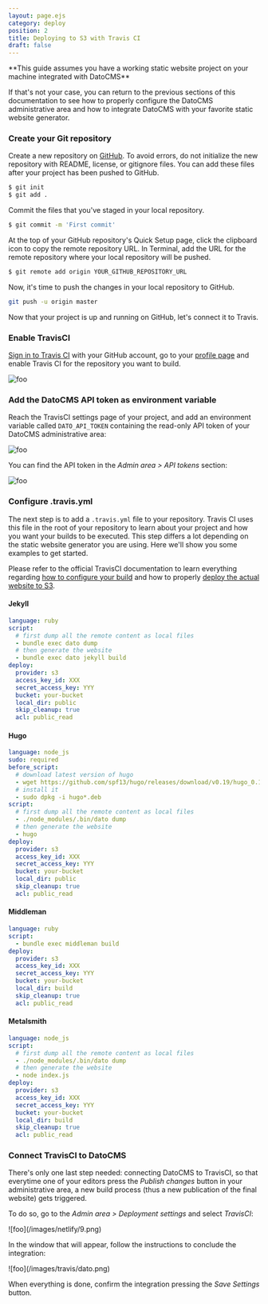 ```yaml
---
layout: page.ejs
category: deploy
position: 2
title: Deploying to S3 with Travis CI
draft: false
---
```


<div class="note">
**This guide assumes you have a working static website project on your machine integrated with DatoCMS**

If that's not your case, you can return to the previous sections of this documentation to see how to properly configure the DatoCMS administrative area and how to integrate DatoCMS with your favorite static website generator. 
</div>

### Create your Git repository

Create a new repository on [GitHub](https://github.com/new). To avoid errors, do not initialize the new repository with README, license, or gitignore files. You can add these files after your project has been pushed to GitHub.

```bash
$ git init
$ git add .
```

Commit the files that you've staged in your local repository.

```bash
$ git commit -m 'First commit'
```

At the top of your GitHub repository's Quick Setup page, click the clipboard icon to copy the remote repository URL. In Terminal, add the URL for the remote repository where your local repository will be pushed.

```bash
$ git remote add origin YOUR_GITHUB_REPOSITORY_URL
```

Now, it's time to push the changes in your local repository to GitHub.

```bash
git push -u origin master
```

Now that your project is up and running on GitHub, let's connect it to Travis.

### Enable TravisCI

[Sign in to Travis CI](https://travis-ci.org/auth) with your GitHub account, go to your [profile page](https://travis-ci.org/profile) and enable Travis CI for the repository you want to build.

![foo](/images/travis/enable.png)

### Add the DatoCMS API token as environment variable

Reach the TravisCI settings page of your project, and add an environment variable called `DATO_API_TOKEN` containing the read-only API token of your DatoCMS administrative area:

![foo](/images/travis/env.png)

You can find the API token in the *Admin area > API tokens* section:

![foo](/images/api-token.png)

### Configure .travis.yml

The next step is to add a `.travis.yml` file to your repository. Travis CI uses this file in the root of your repository to learn about your project and how you want your builds to be executed. This step differs a lot depending on the static website generator you are using. Here we'll show you some examples to get started. 

Please refer to the official TravisCI documentation to learn everything regarding [how to configure your build](https://docs.travis-ci.com/user/customizing-the-build/) and how to properly [deploy the actual website to S3](https://docs.travis-ci.com/user/deployment/s3).

#### Jekyll

```yaml
language: ruby
script:
  # first dump all the remote content as local files
  - bundle exec dato dump
  # then generate the website
  - bundle exec dato jekyll build
deploy:
  provider: s3
  access_key_id: XXX
  secret_access_key: YYY
  bucket: your-bucket
  local_dir: public
  skip_cleanup: true
  acl: public_read
```

#### Hugo

```yaml
language: node_js
sudo: required
before_script:
  # download latest version of hugo
  - wget https://github.com/spf13/hugo/releases/download/v0.19/hugo_0.19-64bit.deb
  # install it
  - sudo dpkg -i hugo*.deb
script:
  # first dump all the remote content as local files
  - ./node_modules/.bin/dato dump
  # then generate the website
  - hugo
deploy:
  provider: s3
  access_key_id: XXX
  secret_access_key: YYY
  bucket: your-bucket
  local_dir: public
  skip_cleanup: true
  acl: public_read
```

#### Middleman

```yaml
language: ruby
script:
  - bundle exec middleman build
deploy:
  provider: s3
  access_key_id: XXX
  secret_access_key: YYY
  bucket: your-bucket
  local_dir: build
  skip_cleanup: true
  acl: public_read
```

#### Metalsmith

```yaml
language: node_js
script:
  # first dump all the remote content as local files
  - ./node_modules/.bin/dato dump
  # then generate the website
  - node index.js
deploy:
  provider: s3
  access_key_id: XXX
  secret_access_key: YYY
  bucket: your-bucket
  local_dir: build
  skip_cleanup: true
  acl: public_read
```

### Connect TravisCI to DatoCMS

There's only one last step needed: connecting DatoCMS to TravisCI, so that everytime one of your editors press the *Publish changes* button in your administrative area, a new build process (thus a new publication of the final website) gets triggered.

To do so, go to the *Admin area > Deployment settings* and select *TravisCI*:

<div class="smaller">
![foo](/images/netlify/9.png)
</div>

In the window that will appear, follow the instructions to conclude the integration:

<div class="smaller">
![foo](/images/travis/dato.png)
</div>

When everything is done, confirm the integration pressing the *Save Settings* button.

